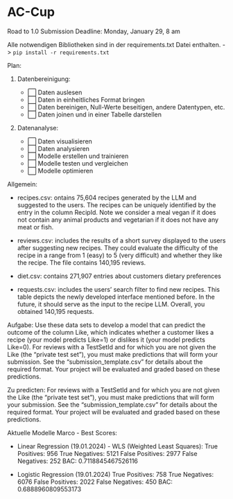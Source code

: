 # AC-Cup

Road to 1.0
Submission Deadline: Monday, January 29, 8 am

Alle notwendigen Bibliotheken sind in der requirements.txt Datei enthalten. -> `pip install -r requirements.txt`

Plan:
1. Datenbereinigung: 
    - ⬜️ Daten auslesen
    - ⬜️ Daten in einheitliches Format bringen
    - ⬜️ Daten bereinigen, Null-Werte beseitigen, andere Datentypen, etc.
    - ⬜️ Daten joinen und in einer Tabelle darstellen

2. Datenanalyse:
    - ⬜️ Daten visualisieren
    - ⬜️ Daten analysieren
    - ⬜️ Modelle erstellen und trainieren
    - ⬜️ Modelle testen und vergleichen
    - ⬜️ Modelle optimieren


Allgemein:
- recipes.csv: ontains 75,604 recipes generated by the LLM and suggested to the users. The recipes can be uniquely identified by the entry in the column RecipId. Note we consider a meal vegan if it does not contain any animal products and vegetarian if it
does not have any meat or fish.

- reviews.csv: includes the results of a short survey displayed to the users after suggesting new recipes. They could evaluate the difficulty of the recipe in a range from 1 (easy) to 5 (very difficult) and whether they like the recipe. The file contains 140,195 reviews.

- diet.csv: contains 271,907 entries about customers dietary preferences

- requests.csv: includes the users’ search filter to find new recipes. This table depicts the newly developed interface mentioned before. In the future, it should serve as the input to the recipe LLM. Overall, you obtained 140,195 requests.


Aufgabe:
Use these data sets to develop a model that can predict the outcome of the column Like, which
indicates whether a customer likes a recipe (your model predicts Like=1) or dislikes it (your model predicts
Like=0).
For reviews with a TestSetId and for which you are not given the Like (the “private test set”), you must make
predictions that will form your submission. See the “submission_template.csv” for details about the required
format. Your project will be evaluated and graded based on these predictions.

Zu predicten:
For reviews with a TestSetId and for which you are not given the Like (the “private test set”), you must make
predictions that will form your submission. See the “submission_template.csv” for details about the required
format. Your project will be evaluated and graded based on these predictions.



Aktuelle Modelle Marco - Best Scores:
- Linear Regression (19.01.2024) - WLS (Weighted Least Squares):
True Positives:  956
True Negatives:  5121
False Positives:  2977
False Negatives:  252
BAC:  0.7118845467526116

- Logistic Regression (19.01.2024)
True Positives:  758
True Negatives:  6076
False Positives:  2022
False Negatives:  450
BAC:  0.6888960809553173

